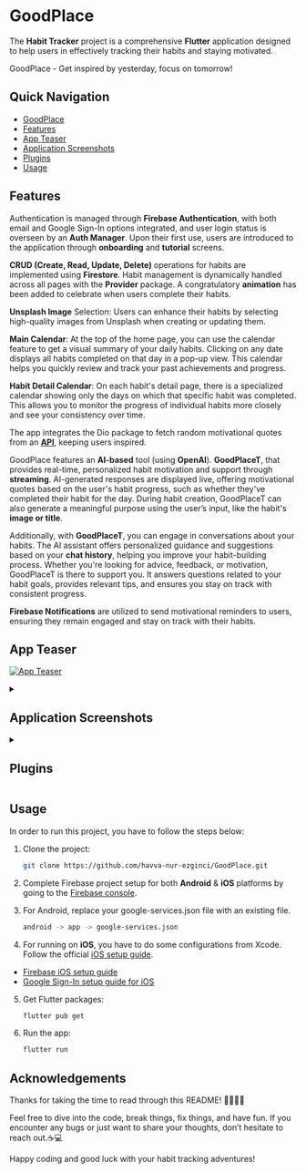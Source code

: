 # GoodPlace
The **Habit Tracker** project is a comprehensive **Flutter** application designed to help users in effectively tracking their habits and staying motivated. 

GoodPlace - Get inspired by yesterday, focus on tomorrow!

## Quick Navigation
- [GoodPlace](#goodplace)
- [Features](#features)
- [App Teaser](#app-teaser)
- [Application Screenshots](#application-screenshots)
- [Plugins](#plugins)
- [Usage](#usage)

## Features
Authentication is managed through **Firebase Authentication**, with both email and Google Sign-In options integrated, and user login status is overseen by an **Auth Manager**. Upon their first use, users are introduced to the application through **onboarding** and **tutorial** screens.

**CRUD (Create, Read, Update, Delete)** operations for habits are implemented using **Firestore**. Habit management is dynamically handled across all pages with the **Provider** package. A congratulatory **animation** has been added to celebrate when users complete their habits.

**Unsplash Image** Selection: Users can enhance their habits by selecting high-quality images from Unsplash when creating or updating them.

**Main Calendar**: At the top of the home page, you can use the calendar feature to get a visual summary of your daily habits. Clicking on any date displays all habits completed on that day in a pop-up view. This calendar helps you quickly review and track your past achievements and progress.

**Habit Detail Calendar**: On each habit's detail page, there is a specialized calendar showing only the days on which that specific habit was completed. This allows you to monitor the progress of individual habits more closely and see your consistency over time.

The app integrates the Dio package to fetch random motivational quotes from an **[API](https://github.com/lukePeavey/quotable)**, keeping users inspired.

GoodPlace features an **AI-based** tool (using **OpenAI**). **GoodPlaceT**, that provides real-time, personalized habit motivation and support through **streaming**. AI-generated responses are displayed live, offering motivational quotes based on the user's habit progress, such as whether they've completed their habit for the day. During habit creation, GoodPlaceT can also generate a meaningful purpose using the user’s input, like the habit's **image or title**. 

Additionally, with **GoodPlaceT**, you can engage in conversations about your habits. The AI assistant offers personalized guidance and suggestions based on your **chat history**, helping you improve your habit-building process. Whether you're looking for advice, feedback, or motivation, GoodPlaceT is there to support you. It answers questions related to your habit goals, provides relevant tips, and ensures you stay on track with consistent progress.

**Firebase Notifications** are utilized to send motivational reminders to users, ensuring they remain engaged and stay on track with their habits.

## App Teaser
[![App Teaser](https://img.youtube.com/vi/x11NhJtpc4I/maxresdefault.jpg)](https://www.youtube.com/watch?v=x11NhJtpc4I)
<details>
  <summary><h2>Application Screenshots</h2></summary> 

  <div style="display: flex; flex-wrap: wrap;">
    <img src="https://github.com/user-attachments/assets/16489848-82a0-476b-aa18-a76ba01a6fea" width="200"  style="margin: 5px;" />
    <img src="https://github.com/user-attachments/assets/80b549ba-6f50-422c-8ba9-5d2da9c33d4a" width="200" style="margin: 5px;" />
    <img src="https://github.com/user-attachments/assets/af3a7f8a-42b3-478e-b249-56bd31680db3" width="200"  style="margin: 5px;" />
    <img src="https://github.com/user-attachments/assets/dca53611-65cb-4f18-9389-221fdc107703" width="200"  style="margin: 5px;" />
    <img src="https://github.com/user-attachments/assets/dd1e0ee2-0fb4-498a-8551-889f547e2618" width="200" style="margin: 5px;" />
    <img src="https://github.com/user-attachments/assets/de226b50-6122-41cf-bd2a-f553796e23d1" width="200"  style="margin: 5px;" />
    <img src="https://github.com/user-attachments/assets/7139228a-4270-4757-8d81-654da3307743" width="200" style="margin: 5px;" />
    <img src="https://github.com/user-attachments/assets/5d4bd10b-f38e-4e63-b403-4d80638e84f0" width="200"  style="margin: 5px;" />
    <img src="https://github.com/user-attachments/assets/3acade66-f663-47c7-b451-7c88bbbcd2e0" width="200"  style="margin: 5px;" />
    <img src="https://github.com/user-attachments/assets/1ba8e3c5-0e6f-44ec-b48d-a3940515a380" width="200"  style="margin: 5px;" />
    <img src="https://github.com/user-attachments/assets/f75bbe4b-eed1-4dc6-9983-ddd174185401" width="200"  style="margin: 5px;" />
    <img src="https://github.com/user-attachments/assets/94d00158-fdcb-4f3c-b292-a9ebd15e5cda" width="200"  style="margin: 5px;" />
    <img src="https://github.com/user-attachments/assets/8da4da95-3001-4fae-8016-edf3fe5ebdb1" width="200"  style="margin: 5px;" />
    <img src="https://github.com/user-attachments/assets/0080fec0-dc9c-41f8-8890-b0a807363d94" width="200"  style="margin: 5px;" />
    <img src="https://github.com/user-attachments/assets/7e37c387-c66a-4d56-a687-f7a9392f5baa" width="200"  style="margin: 5px;" />
    <img src="https://github.com/user-attachments/assets/c67600fe-141b-465f-9ad7-0f53feea355d" width="200"  style="margin: 5px;" />
    <img src="https://github.com/user-attachments/assets/8d95d7e3-d121-49fc-a2d9-0bf83ec8b7ec" width="200"  style="margin: 5px;" />
    <img src="https://github.com/user-attachments/assets/271413eb-5c79-4144-871a-e7a6127f9b10" width="200" style="margin: 5px;" />
    <img src="https://github.com/user-attachments/assets/c1276ac8-881e-46ea-8e15-9022c4c1d4d3" width="200" style="margin: 5px;" />
    <img src="https://github.com/user-attachments/assets/dfd03ac9-0d20-467c-8a4d-3e02ee7f37a7" width="200"  style="margin: 5px;" />
    <img src="https://github.com/user-attachments/assets/6b19990b-0a01-4601-ba03-e9eafd5ebdfc" width="200"  style="margin: 5px;" />
    <img src="https://github.com/user-attachments/assets/8524f32c-77e1-4122-a482-e964730acb10" width="200"  style="margin: 5px;" />
    <img src="https://github.com/user-attachments/assets/0b04d830-84e9-47b3-9511-5f779a4be50e" width="200"  style="margin: 5px;" />
  </div>

</details>



<details>
    <summary><h2>Plugins</h2></summary>

The Flutter plugins used in this project are as follows:

### Core Packages
- **[cupertino_icons](https://pub.dev/packages/cupertino_icons)**
- **[google_fonts](https://pub.dev/packages/google_fonts)**

### UI Components
- **[gap](https://pub.dev/packages/gap)**
- **[carousel_slider](https://pub.dev/packages/carousel_slider)**
- **[toastification](https://pub.dev/packages/toastification)**
- **[skeletonizer](https://pub.dev/packages/skeletonizer)**
- **[table_calendar](https://pub.dev/packages/table_calendar)**
- **[flutter_slidable](https://pub.dev/packages/flutter_slidable)**

### State Management & Utilities
- **[provider](https://pub.dev/packages/provider)**
- **[intl](https://pub.dev/packages/intl)**
- **[dio](https://pub.dev/packages/dio)**
- **[email_validator](https://pub.dev/packages/email_validator)**

### Firebase Integration
- **[cloud_firestore](https://pub.dev/packages/cloud_firestore)**
- **[firebase_core](https://pub.dev/packages/firebase_core)**.
- **[firebase_auth](https://pub.dev/packages/firebase_auth)**
- **[google_sign_in](https://pub.dev/packages/google_sign_in)**
- **[firebase_messaging](https://pub.dev/packages/firebase_messaging)**

### Animations & Visuals
- **[lottie](https://pub.dev/packages/lottie)**
- **[flutter_animate](https://pub.dev/packages/flutter_animate)**
- **[animated_text_kit](https://pub.dev/packages/animated_text_kit)**

### Debugging
- **[logger](https://pub.dev/packages/logger)**

### Chat & AI Integration
- **[http](https://pub.dev/packages/http)**
- **[flutter_dotenv](https://pub.dev/packages/flutter_dotenv)**
- **[showcaseview](https://pub.dev/packages/showcaseview)**
- **[flutter_chat_bubble](https://pub.dev/packages/flutter_chat_bubble)**

### Other Utilities
- **[flutter_markdown](https://pub.dev/packages/flutter_markdown)**
- **[grock](https://pub.dev/packages/grock)**

</details>

## Usage

In order to run this project, you have to follow the steps below:

1. Clone the project:

   ```bash
   git clone https://github.com/havva-nur-ezginci/GoodPlace.git
   ```

2. Complete Firebase project setup for both **Android** & **iOS** platforms by going to the [Firebase console](https://console.firebase.google.com/).

3. For Android, replace your google-services.json file with an existing file. 

   ```bash
   android -> app -> google-services.json
   ```
4. For running on **iOS**, you have to do some configurations from Xcode. Follow the official [iOS setup guide](https://docs.flutter.dev/get-started/install/macos#deploy-to-ios-devices).

- [Firebase iOS setup guide](https://firebase.google.com/docs/ios/setup)
- [Google Sign-In setup guide for iOS](https://developers.google.com/identity/sign-in/ios/start)

5. Get Flutter packages:

   ```bash
   flutter pub get
   ```

6. Run the app:

   ```bash
   flutter run
   ```

## Acknowledgements

Thanks for taking the time to read through this README! 🦸‍♂️🦸‍♀️ 

Feel free to dive into the code, break things, fix things, and have fun. If you encounter any bugs or just want to share your thoughts, don’t hesitate to reach out.☕💻

Happy coding and good luck with your habit tracking adventures!
